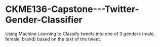 # CKME136-Capstone---Twitter-Gender-Classifier
Using Machine Learning to Classify tweets into one of 3 genders (male, female, brand) based on the text of the tweet.
